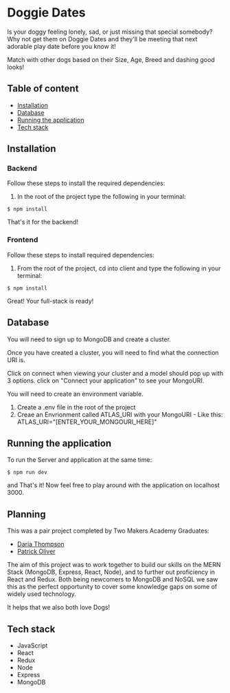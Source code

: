 # Doggie Dates

Is your doggy feeling lonely, sad, or just missing that special somebody? 
Why not get them on Doggie Dates and they'll be meeting that next adorable play date before you know it!

Match with other dogs based on their Size, Age, Breed and dashing good looks!

## Table of content

- [Installation](#installation)
- [Database](#database)
- [Running the application](#running-the-application)
- [Tech stack](#tech-stack)

## Installation

### Backend

Follow these steps to install the required dependencies:

1. In the root of the project type the following in your terminal:

```
$ npm install
```

That's it for the backend!

### Frontend

Follow these steps to install required dependencies:

1. From the root of the project, cd into client and type the following in your terminal:

```
$ npm install
```

Great! Your full-stack is ready!

## Database

You will need to sign up to MongoDB and create a cluster.

Once you have created a cluster, you will need to find what the connection URI is.

Click on connect when viewing your cluster and a model should pop up with 3 options. click on "Connect your application" to see your MongoURI.

You will need to create an environment variable.

1. Create a .env file in the root of the project
2. Creae an Envrionment called ATLAS_URI with your MongoURI - Like this: ATLAS_URI="[ENTER_YOUR_MONGOURI_HERE]"


## Running the application

To run the Server and application at the same time:

```
$ npm run dev
```

and That's it! Now feel free to play around with the application on localhost 3000.

## Planning

This was a pair project completed by Two Makers Academy Graduates:

- [Daria Thompson](https://github.com/dariathompson)
- [Patrick Oliver](https://github.com/poliver24)

The aim of this project was to work together to build our skills on the MERN Stack (MongoDB, Express, React, Node), and to further out proficiency in React and Redux. 
Both being newcomers to MongoDB and NoSQL we saw this as the perfect opportunity to cover some knowledge gaps on some of widely used technology. 

It helps that we also both love Dogs!

## Tech stack

- JavaScript
- React
- Redux
- Node
- Express
- MongoDB
